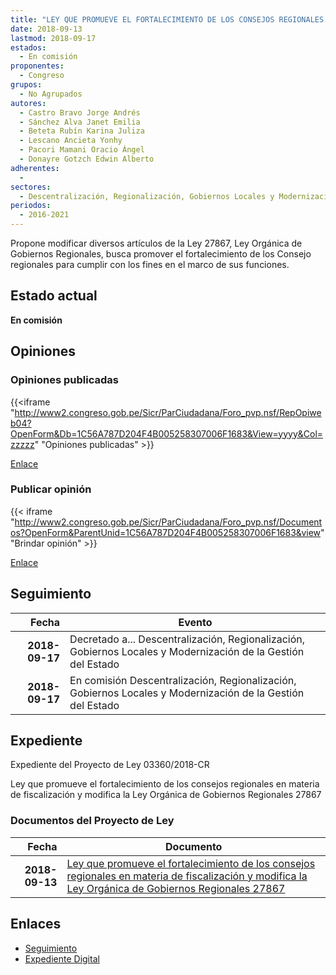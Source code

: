 ```yaml
---
title: "LEY QUE PROMUEVE EL FORTALECIMIENTO DE LOS CONSEJOS REGIONALES EN MATERIA DE FISCALIZACIÓN Y MODIFICA LA LEY ORGÁNICA DE GOBIERNOS REGIONALES 27867"
date: 2018-09-13
lastmod: 2018-09-17
estados: 
  - En comisión
proponentes: 
  - Congreso
grupos: 
  - No Agrupados
autores: 
  - Castro Bravo Jorge Andrés
  - Sánchez Alva Janet Emilia
  - Beteta Rubín Karina Juliza
  - Lescano Ancieta Yonhy
  - Pacori Mamani Oracio Ángel
  - Donayre Gotzch Edwin Alberto
adherentes: 
  - 
sectores: 
  - Descentralización, Regionalización, Gobiernos Locales y Modernización de la Gestión del Estado
periodos: 
  - 2016-2021
---
```


Propone modificar diversos artículos de la Ley 27867, Ley Orgánica de Gobiernos Regionales, busca promover el fortalecimiento de los Consejo regionales para cumplir con los fines en el marco de sus funciones.


## Estado actual

**En comisión**

## Opiniones

### Opiniones publicadas

{{<iframe "http://www2.congreso.gob.pe/Sicr/ParCiudadana/Foro_pvp.nsf/RepOpiweb04?OpenForm&Db=1C56A787D204F4B005258307006F1683&View=yyyy&Col=zzzzz" "Opiniones publicadas" >}}

[Enlace](http://www2.congreso.gob.pe/Sicr/ParCiudadana/Foro_pvp.nsf/RepOpiweb04?OpenForm&Db=1C56A787D204F4B005258307006F1683&View=yyyy&Col=zzzzz)
### Publicar opinión

{{< iframe "http://www2.congreso.gob.pe/Sicr/ParCiudadana/Foro_pvp.nsf/Documentos?OpenForm&ParentUnid=1C56A787D204F4B005258307006F1683&view" "Brindar opinión" >}}

[Enlace](http://www2.congreso.gob.pe/Sicr/ParCiudadana/Foro_pvp.nsf/Documentos?OpenForm&ParentUnid=1C56A787D204F4B005258307006F1683&view)

## Seguimiento

| Fecha | Evento |
|------:|--------|
| **2018-09-17** | Decretado a... Descentralización, Regionalización, Gobiernos Locales y Modernización de la Gestión del Estado|
| **2018-09-17** | En comisión Descentralización, Regionalización, Gobiernos Locales y Modernización de la Gestión del Estado|


## Expediente

Expediente del Proyecto de Ley 03360/2018-CR

Ley que promueve el fortalecimiento de los consejos regionales en materia de fiscalización y modifica la Ley Orgánica de Gobiernos Regionales 27867


### Documentos del Proyecto de Ley

| Fecha | Documento |
|------:|--------|
| **2018-09-13** | [Ley que promueve el fortalecimiento de los consejos regionales en materia de fiscalización y modifica la Ley Orgánica de Gobiernos Regionales 27867](http://www.leyes.congreso.gob.pe/Documentos/2016_2021/Proyectos_de_Ley_y_de_Resoluciones_Legislativas/PL0336020180913..PDF) |

## Enlaces 

- [Seguimiento](http://www2.congreso.gob.pe/Sicr/TraDocEstProc/CLProLey2016.nsf/f7fff46988ca05b1052578e100829cc7/38362a45bfa58d4f05258307006a1771?OpenDocument)
- [Expediente Digital](http://www2.congreso.gob.pe/Sicr/TraDocEstProc/CLProLey2016.nsf/f7fff46988ca05b1052578e100829cc7/38362a45bfa58d4f05258307006a1771?OpenDocument&Click=05257FB7005EB655.eb71d0cf91d8294e05256cdf006b5706/$Body/0.1C6C)
